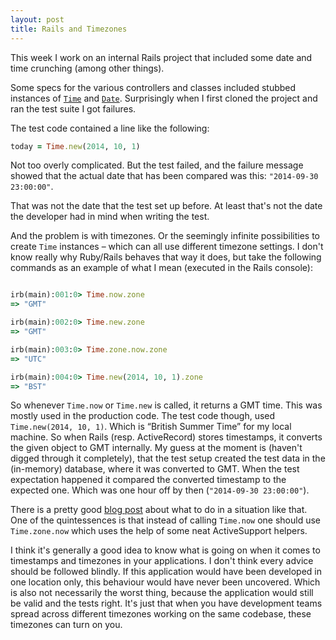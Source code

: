 ```yaml
---
layout: post
title: Rails and Timezones
---
```


This week I work on an internal Rails project that included some date and time crunching (among other things).

Some specs for the various controllers and classes included stubbed instances of [`Time`](http://api.rubyonrails.org/classes/Time.html) and [`Date`](http://api.rubyonrails.org/classes/Date.html). Surprisingly when I first cloned the project and ran the test suite I got failures.

The test code contained a line like the following:

```ruby
today = Time.new(2014, 10, 1)
```

Not too overly complicated. But the test failed, and the failure message showed that the actual date that has been compared was this: `"2014-09-30 23:00:00"`.

That was not the date that the test set up before. At least that's not the date the developer had in mind when writing the test.

And the problem is with timezones. Or the seemingly infinite possibilities to create `Time` instances &ndash; which can all use different timezone settings. I don't know really why Ruby/Rails behaves that way it does, but take the following commands as an example of what I mean (executed in the Rails console):

```ruby

irb(main):001:0> Time.now.zone
=> "GMT"

irb(main):002:0> Time.new.zone
=> "GMT"

irb(main):003:0> Time.zone.now.zone
=> "UTC"

irb(main):004:0> Time.new(2014, 10, 1).zone
=> "BST"

```

So whenever `Time.now` or `Time.new` is called, it returns a GMT time. This was mostly used in the production code. The test code though, used `Time.new(2014, 10, 1)`. Which is &ldquo;British Summer Time&rdquo; for my local machine. So when Rails (resp. ActiveRecord) stores timestamps, it converts the given object to GMT internally. My guess at the moment is (haven't digged through it completely), that the test setup created the test data in the (in-memory) database, where it was converted to GMT. When the test expectation happened it compared the converted timestamp to the expected one. Which was one hour off by then (`"2014-09-30 23:00:00"`).

There is a pretty good [blog post](http://www.elabs.se/blog/36-working-with-time-zones-in-ruby-on-rails) about what to do in a situation like that. One of the quintessences is that instead of calling `Time.now` one should use `Time.zone.now` which uses the help of some neat ActiveSupport helpers.

I think it's generally a good idea to know what is going on when it comes to timestamps and timezones in your applications. I don't think every advice should be followed blindly. If this application would have been developed in one location only, this behaviour would have never been uncovered. Which is also not necessarily the worst thing, because the application would still be valid and the tests right. It's just that when you have development teams spread across different timezones working on the same codebase, these timezones can turn on you.


